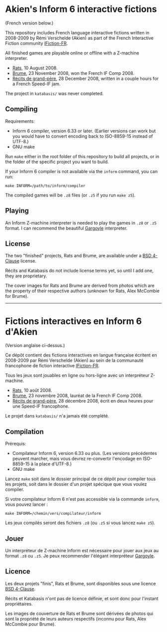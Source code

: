 # Akien's Inform 6 interactive fictions

(French version below.)

This repository includes French language interactive fictions written in
2008-2009 by Rémi Verschelde (Akien) as part of the French Interactive Fiction
community [IFiction-FR](http://www.fiction-interactive.fr/).

All finished games are playable online or offline with a Z-machine interpreter.

- [Rats](http://www.fiction-interactive.fr/rats/), 10 August 2008.
- [Brume](http://www.fiction-interactive.fr/brume/), 23 November 2008,
  won the French IF Comp 2008.
- [Récits de grand-père](http://www.fiction-interactive.fr/recits-de-grand-pere/),
  28 December 2008, written in a couple hours for a French Speed-IF jam.

The project in `katabasis/` was never completed.

## Compiling

Requirements:

- Inform 6 compiler, version 6.33 or later. (Earlier versions can work but you
  would have to convert encoding back to ISO-8859-15 instead of UTF-8.)
- GNU make

Run `make` either in the root folder of this repository to build all projects,
or in the folder of the specific project you want to build.

If your Inform 6 compiler is not available via the `inform` command, you can
run:

```
make INFORM=/path/to/inform/compiler
```

The compiled games will be `.z8` files (or `.z5` if you run `make z5`).

## Playing

An Inform Z-machine interpreter is needed to play the games in `.z8` or `.z5`
format. I can recommend the beautiful [Gargoyle](http://ccxvii.net/gargoyle/)
interpreter.

## License

The two "finished" projects, Rats and Brume, are available under a
[BSD 4-Clause](https://spdx.org/licenses/BSD-4-Clause.html) license.

Récits and Katabasis do not include license terms yet, so until I add one, they
are proprietary.

The cover images for Rats and Brume are derived from photos which are the
property of their respective authors (unknown for Rats, Alex McCombie for
Brume).

-----

# Fictions interactives en Inform 6 d'Akien

(Version anglaise ci-dessus.)

Ce dépôt contient des fictions interactives en langue française écritent en
2008-2009 par Rémi Verschelde (Akien) au sein de la communauté francophone de
fiction interactive [IFiction-FR](http://www.fiction-interactive.fr/).

Tous les jeux sont jouables en ligne ou hors-ligne avec un interpréteur
Z-machine.

- [Rats](http://www.fiction-interactive.fr/rats/), 10 août 2008.
- [Brume](http://www.fiction-interactive.fr/brume/), 23 novembre 2008,
  lauréat de la French IF Comp 2008.
- [Récits de grand-père](http://www.fiction-interactive.fr/recits-de-grand-pere/),
  28 décembre 2008, écrit en deux heures pour une Speed-IF francophone.

Le projet dans `katabasis/` n'a jamais été complété.

## Compilation

Prérequis:

- Compilateur Inform 6, version 6.33 ou plus. (Les versions précédentes peuvent
  marcher, mais vous devrez re-convertir l'encodage en ISO-8859-15 à la place
  d'UTF-8.)
- GNU make

Lancez `make` soit dans le dossier principal de ce dépôt pour compiler tous les
projets, soit dans le dossier d'un projet spécique que vous voulez compiler.

Si votre compilateur Inform 6 n'est pas accessible via la commande `inform`,
vous pouvez lancer :

```
make INFORM=/chemin/vers/compilateur/inform
```

Les jeux compilés seront des fichiers `.z8` (ou `.z5` si vous lancez `make z5`).

## Jouer

Un interpréteur de Z-machine Inform est nécessaire pour jouer aux jeux au
format `.z8` ou `.z5`. Je peux recommender l'élégant interpréteur
[Gargoyle](http://ccxvii.net/gargoyle/).

## Licence

Les deux projets "finis", Rats et Brume, sont disponibles sous une licence
[BSD 4-Clause](https://spdx.org/licenses/BSD-4-Clause.html).

Récits et Katabasis n'ont pas de licence définie, et sont donc pour l'instant
propriétaires.

Les images de couverture de Rats et Brume sont dérivées de photos qui sont la
propriété de leurs auteurs respectifs (inconnu pour Rats, Alex McCombie pour
Brume).
